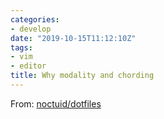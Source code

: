 ```yaml
---
categories: 
- develop
date: "2019-10-15T11:12:10Z"
tags: 
- vim
- editor
title: Why modality and chording
---
```


From: [noctuid/dotfiles](https://github.com/noctuid/dotfiles/blob/master/emacs/editing.org)
<!--more-->
